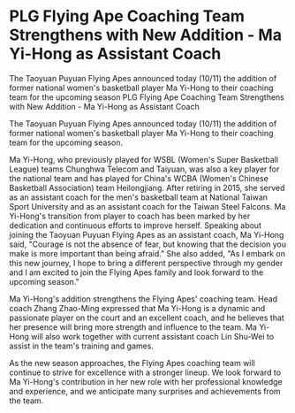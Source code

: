 #  PLG Flying Ape Coaching Team Strengthens with New Addition - Ma Yi-Hong as Assistant Coach

The Taoyuan Puyuan Flying Apes announced today (10/11) the addition of former national women's basketball player Ma Yi-Hong to their coaching team for the upcoming season 
  PLG Flying Ape Coaching Team Strengthens with New Addition - Ma Yi-Hong as Assistant Coach

The Taoyuan Puyuan Flying Apes announced today (10/11) the addition of former national women's basketball player Ma Yi-Hong to their coaching team for the upcoming season.

Ma Yi-Hong, who previously played for WSBL (Women's Super Basketball League) teams Chunghwa Telecom and Taiyuan, was also a key player for the national team and has played for China's WCBA (Women's Chinese Basketball Association) team Heilongjiang. After retiring in 2015, she served as an assistant coach for the men's basketball team at National Taiwan Sport University and as an assistant coach for the Taiwan Steel Falcons. Ma Yi-Hong's transition from player to coach has been marked by her dedication and continuous efforts to improve herself. Speaking about joining the Taoyuan Puyuan Flying Apes as an assistant coach, Ma Yi-Hong said, "Courage is not the absence of fear, but knowing that the decision you make is more important than being afraid." She also added, "As I embark on this new journey, I hope to bring a different perspective through my gender and I am excited to join the Flying Apes family and look forward to the upcoming season."

Ma Yi-Hong's addition strengthens the Flying Apes' coaching team. Head coach Zhang Zhao-Ming expressed that Ma Yi-Hong is a dynamic and passionate player on the court and an excellent coach, and he believes that her presence will bring more strength and influence to the team. Ma Yi-Hong will also work together with current assistant coach Lin Shu-Wei to assist in the team's training and games.

As the new season approaches, the Flying Apes coaching team will continue to strive for excellence with a stronger lineup. We look forward to Ma Yi-Hong's contribution in her new role with her professional knowledge and experience, and we anticipate many surprises and achievements from the team.